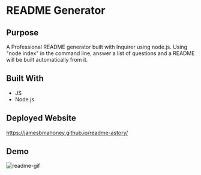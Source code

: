 # README Generator

## Purpose 
A Professional README generator built with Inquirer using node.js.  Using "node index" in the command line, answer a list of questions and a README will be built automatically from it.

## Built With 
* JS
* Node.js


## Deployed Website

https://jamesbmahoney.github.io/readme-astory/

## Demo

![readme-gif](https://github.com/Jamesbmahoney/readme-astory/blob/main/readme.gif)